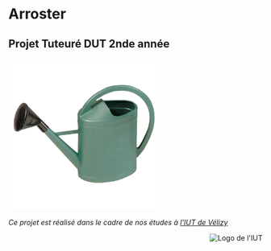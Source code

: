 # Arroster
## Projet Tuteuré DUT 2nde année


<p align="left">
  <img src="pics/arrosoir.png" width="300" title="Ceci est un arrosoir">
</p>


_Ce projet est réalisé dans le cadre de nos études à [l'IUT de Vélizy](http://www.iut-velizy.uvsq.fr/)_




















<p align="right">
  <img src="http://www.yvelinesradio.com/infos_all/photos/2015/LOGO-UNIVERSITE-08-01-2015-17h30-27-LICENCE-COMMUNICATION-SYSTEMES-EMBARQUES.jpg" width="200" title="IUT Vélizy" alt="Logo de l'IUT">
</p>
